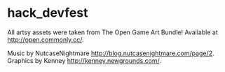 hack_devfest
============


All artsy assets were taken from The Open Game Art Bundle!
Available at http://open.commonly.cc/.

Music by NutcaseNightmare http://blog.nutcasenightmare.com/page/2.
Graphics by Kenney http://kenney.newgrounds.com/.
